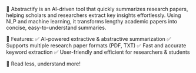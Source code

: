 🚀 Abstractify is an AI-driven tool that quickly summarizes research papers, helping scholars and researchers extract key insights effortlessly. Using NLP and machine learning, it transforms lengthy academic papers into concise, easy-to-understand summaries.

🔹 Features:
✅ AI-powered extractive & abstractive summarization
✅ Supports multiple research paper formats (PDF, TXT)
✅ Fast and accurate keyword extraction
✅ User-friendly and efficient for researchers & students

📌 Read less, understand more!
